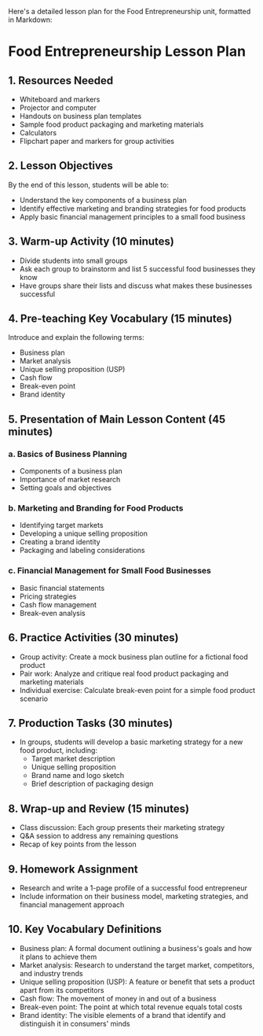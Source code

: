 Here's a detailed lesson plan for the Food Entrepreneurship unit, formatted in Markdown:

# Food Entrepreneurship Lesson Plan

## 1. Resources Needed

- Whiteboard and markers
- Projector and computer
- Handouts on business plan templates
- Sample food product packaging and marketing materials
- Calculators
- Flipchart paper and markers for group activities

## 2. Lesson Objectives

By the end of this lesson, students will be able to:
- Understand the key components of a business plan
- Identify effective marketing and branding strategies for food products
- Apply basic financial management principles to a small food business

## 3. Warm-up Activity (10 minutes)

- Divide students into small groups
- Ask each group to brainstorm and list 5 successful food businesses they know
- Have groups share their lists and discuss what makes these businesses successful

## 4. Pre-teaching Key Vocabulary (15 minutes)

Introduce and explain the following terms:
- Business plan
- Market analysis
- Unique selling proposition (USP)
- Cash flow
- Break-even point
- Brand identity

## 5. Presentation of Main Lesson Content (45 minutes)

### a. Basics of Business Planning
- Components of a business plan
- Importance of market research
- Setting goals and objectives

### b. Marketing and Branding for Food Products
- Identifying target markets
- Developing a unique selling proposition
- Creating a brand identity
- Packaging and labeling considerations

### c. Financial Management for Small Food Businesses
- Basic financial statements
- Pricing strategies
- Cash flow management
- Break-even analysis

## 6. Practice Activities (30 minutes)

- Group activity: Create a mock business plan outline for a fictional food product
- Pair work: Analyze and critique real food product packaging and marketing materials
- Individual exercise: Calculate break-even point for a simple food product scenario

## 7. Production Tasks (30 minutes)

- In groups, students will develop a basic marketing strategy for a new food product, including:
  - Target market description
  - Unique selling proposition
  - Brand name and logo sketch
  - Brief description of packaging design

## 8. Wrap-up and Review (15 minutes)

- Class discussion: Each group presents their marketing strategy
- Q&A session to address any remaining questions
- Recap of key points from the lesson

## 9. Homework Assignment

- Research and write a 1-page profile of a successful food entrepreneur
- Include information on their business model, marketing strategies, and financial management approach

## 10. Key Vocabulary Definitions

- Business plan: A formal document outlining a business's goals and how it plans to achieve them
- Market analysis: Research to understand the target market, competitors, and industry trends
- Unique selling proposition (USP): A feature or benefit that sets a product apart from its competitors
- Cash flow: The movement of money in and out of a business
- Break-even point: The point at which total revenue equals total costs
- Brand identity: The visible elements of a brand that identify and distinguish it in consumers' minds